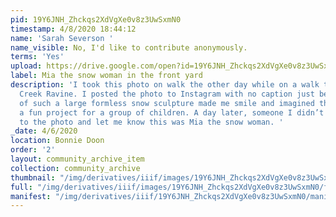```yaml
---
pid: 19Y6JNH_Zhckqs2XdVgXe0v8z3UwSxmN0
timestamp: 4/8/2020 18:44:12
name: 'Sarah Severson '
name_visible: No, I'd like to contribute anonymously.
terms: 'Yes'
upload: https://drive.google.com/open?id=19Y6JNH_Zhckqs2XdVgXe0v8z3UwSxmN0
label: Mia the snow woman in the front yard
description: 'I took this photo on walk the other day while on a walk to the Mill
  Creek Ravine. I posted the photo to Instagram with no caption just because the idea
  of such a large formless snow sculpture made me smile and imagined this had been
  a fun project for a group of children. A day later, someone I didn’t know replied
  to the photo and let me know this was Mia the snow woman. '
_date: 4/6/2020
location: Bonnie Doon
order: '2'
layout: community_archive_item
collection: community_archive
thumbnail: "/img/derivatives/iiif/images/19Y6JNH_Zhckqs2XdVgXe0v8z3UwSxmN0/full/250,/0/default.jpg"
full: "/img/derivatives/iiif/images/19Y6JNH_Zhckqs2XdVgXe0v8z3UwSxmN0/full/full/0/default.jpg"
manifest: "/img/derivatives/iiif/19Y6JNH_Zhckqs2XdVgXe0v8z3UwSxmN0/manifest.json"
---
```

